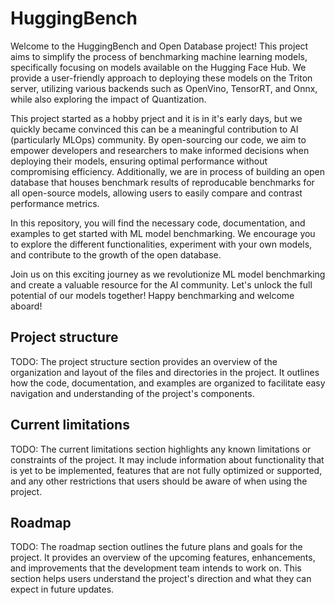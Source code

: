 # HuggingBench
Welcome to the HuggingBench and Open Database project! This project aims to simplify the process of benchmarking machine learning models, specifically focusing on models available on the Hugging Face Hub. We provide a user-friendly approach to deploying these models on the Triton server, utilizing various backends such as OpenVino, TensorRT, and Onnx, while also exploring the impact of Quantization.

This project started as a hobby prject and it is in it's early days, but we quickly became convinced this can be a meaningful contribution to AI (particularly MLOps) community. By open-sourcing our code, we aim to empower developers and researchers to make informed decisions when deploying their models, ensuring optimal performance without compromising efficiency. Additionally, we are in process of building an open database that houses benchmark results of reproducable benchmarks for all open-source models, allowing users to easily compare and contrast performance metrics.

In this repository, you will find the necessary code, documentation, and examples to get started with ML model benchmarking. We encourage you to explore the different functionalities, experiment with your own models, and contribute to the growth of the open database.

Join us on this exciting journey as we revolutionize ML model benchmarking and create a valuable resource for the AI community. Let's unlock the full potential of our models together!
Happy benchmarking and welcome aboard!

## Project structure
TODO: The project structure section provides an overview of the organization and layout of the files and directories in the project. It outlines how the code, documentation, and examples are organized to facilitate easy navigation and understanding of the project's components.
## Current limitations
TODO: The current limitations section highlights any known limitations or constraints of the project. It may include information about functionality that is yet to be implemented, features that are not fully optimized or supported, and any other restrictions that users should be aware of when using the project.
## Roadmap
TODO: The roadmap section outlines the future plans and goals for the project. It provides an overview of the upcoming features, enhancements, and improvements that the development team intends to work on. This section helps users understand the project's direction and what they can expect in future updates.